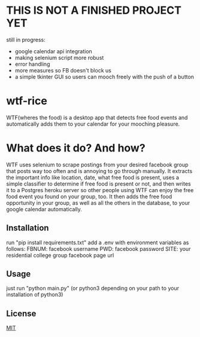 # THIS IS NOT A FINISHED PROJECT YET
still in progress:
- google calendar api integration
- making selenium script more robust 
- error handling
- more measures so FB doesn't block us
- a simple tkinter GUI so users can mooch freely with the push of a button

# wtf-rice
WTF(wheres the food) is a desktop app that detects free food events and automatically adds them to your calendar for your mooching pleasure.

# What does it do? And how?
WTF uses selenium to scrape postings from your desired facebook group that posts way too often and is annoying to go through manually. It extracts the important info like location, date, what free food is present, uses a simple classifier to determine if free food is present or not, and then writes it to a Postgres heroku server so other people using WTF can enjoy the free food event you found on your group, too. It then adds the free food opportunity in your group, as well as all the others in the database, to your google calendar automatically.  

## Installation
run "pip install requirements.txt"
add a .env with environment variables as follows:
FBNUM: facebook username
PWD: facebook password
SITE: your residential college group facebook page url


## Usage
just run "python main.py" (or python3 depending on your path to your installation of python3)



## License
[MIT](https://choosealicense.com/licenses/mit/)